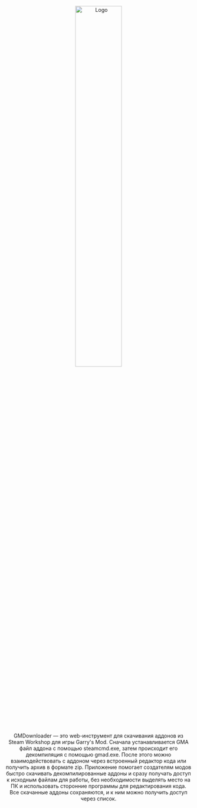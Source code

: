 <p align="center">
    <img src="https://i.imgur.com/P9L5wrv.png" alt="Logo" style="width:50%; height:auto;">
</p>

<p align="center">GMDownloader — это web-инструмент для скачивания аддонов из Steam Workshop для игры Garry's Mod. Сначала устанавливается GMA файл аддона с помощью steamcmd.exe, затем происходит его декомпиляция с помощью gmad.exe. После этого можно взаимодействовать с аддоном через встроенный редактор кода или получить архив в формате zip. Приложение помогает создателям модов быстро скачивать декомпилированные аддоны и сразу получать доступ к исходным файлам для работы, без необходимости выделять место на ПК и использовать сторонние программы для редактирования кода. Все скачанные аддоны сохраняются, и к ним можно получить доступ через список.</p>

<!-- <p align="center">
    <img src="https://i.imgur.com/8Ig3rlu.gif" alt="Gif">
</p> -->
